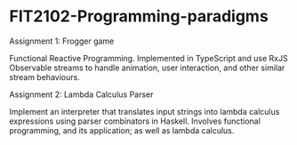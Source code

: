 # FIT2102-Programming-paradigms

Assignment 1: Frogger game
  
  Functional Reactive Programming. Implemented in TypeScript and use RxJS Observable streams to handle animation, user interaction,
  and other similar stream behaviours.

Assignment 2: Lambda Calculus Parser
  
  Implement an interpreter that translates input strings into lambda calculus expressions using parser combinators in Haskell.
  Involves functional programming, and its application; as well as lambda calculus.

